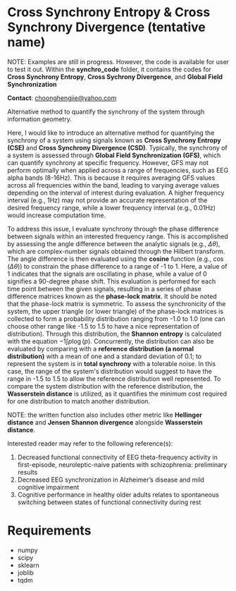 # Cross Synchrony Entropy & Cross Synchrony Divergence (tentative name)
NOTE: Examples are still in progress. However, the code is available for user to test it out. Within the **synchro_code** folder, it contains the codes for **Cross Synchrony Entropy**, **Cross Sychrony Divergence**, and **Global Field Synchronization**

**Contact**: choonghengjie@yahoo.com

Alternative method to quantify the synchrony of the system through information geometry.

Here, I would like to introduce an alternative method for quantifying the synchrony of a system using signals known as **Cross Synchrony Entropy (CSE)** and **Cross Synchrony Divergence (CSD)**. Typically, the synchrony of a system is assessed through **Global Field Synchronization (GFS)**, which can quantify synchrony at specific frequency. However, GFS may not perform optimally when applied across a range of frequencies, such as EEG alpha bands (8-16Hz). This is because it requires averaging GFS values across all frequencies within the band, leading to varying average values depending on the interval of interest during evaluation. A higher frequency interval (e.g., 1Hz) may not provide an accurate representation of the desired frequency range, while a lower frequency interval (e.g., 0.01Hz) would increase computation time.

To address this issue, I evaluate synchrony through the phase difference between signals within an interested frequency range. This is accomplished by assessing the angle difference between the analytic signals (e.g., $\Delta \theta$), which are complex-number signals obtained through the Hilbert transform. The angle difference is then evaluated using the **cosine** function (e.g., $`\cos(\Delta \theta)`$) to constrain the phase difference to a range of -1 to 1. Here, a value of 1 indicates that the signals are oscillating in phase, while a value of 0 signifies a 90-degree phase shift. This evaluation is performed for each time point between the given signals, resulting in a series of phase difference matrices known as the **phase-lock matrix**. It should be noted that the phase-lock matrix is symmetric. To assess the synchronicity of the system, the upper triangle (or lower triangle) of the phase-lock matrices is collected to form a probability distribution ranging from -1.0 to 1.0 (one can choose other range like -1.5 to 1.5 to have a nice representation of distribution). Through this distribution, the **Shannon entropy** is calculated with the equation $-1\int p \log{(p)}$. Concurrently, the distribution can also be evaluated by comparing with a **reference distribution (a normal distribution)** with a mean of one and a standard deviation of 0.1; to represent the system is in **total synchrony** with a tolerable noise. In this case, the range of the system's distribution would suggest to have the range in -1.5 to 1.5 to allow the reference distribution well represented. To compare the system distribution with the reference distribution, the **Wasserstein distance** is utilized, as it quantifies the minimum cost required for one distribution to match another distribution.

NOTE: the written function also includes other metric like **Hellinger distance** and **Jensen Shannon divergence** alongside **Wasserstein distance**. 


Interested reader may refer to the following reference(s):
1. Decreased functional connectivity of EEG theta-frequency activity in first-episode, neuroleptic-naive patients with schizophrenia: preliminary results
2. Decreased EEG synchronization in Alzheimer’s disease and mild cognitive impairment
3. Cognitive performance in healthy older adults relates to spontaneous switching between states of functional connectivity during rest

# Requirements
* numpy
* scipy
* sklearn 
* joblib
* tqdm
